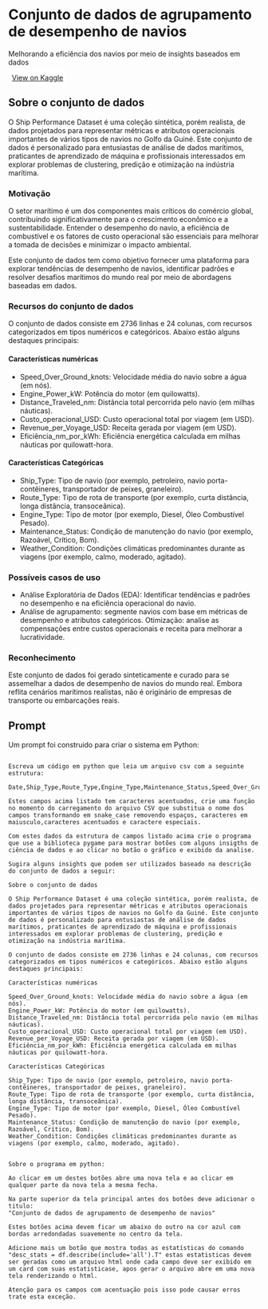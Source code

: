 # Conjunto de dados de agrupamento de desempenho de navios

Melhorando a eficiência dos navios por meio de insights baseados em dados


<a target="_blank" rel="noopener noreferrer" href="https://www.kaggle.com/datasets/jeleeladekunlefijabi/ship-performance-clustering-dataset" style="background-color: white;padding: 7px;">View on Kaggle</a>

## Sobre o conjunto de dados

O Ship Performance Dataset é uma coleção sintética, porém realista, de dados projetados para representar métricas e atributos operacionais importantes de vários tipos de navios no Golfo da Guiné. Este conjunto de dados é personalizado para entusiastas de análise de dados marítimos, praticantes de aprendizado de máquina e profissionais interessados ​​em explorar problemas de clustering, predição e otimização na indústria marítima.

### Motivação
O setor marítimo é um dos componentes mais críticos do comércio global, contribuindo significativamente para o crescimento econômico e a sustentabilidade. Entender o desempenho do navio, a eficiência de combustível e os fatores de custo operacional são essenciais para melhorar a tomada de decisões e minimizar o impacto ambiental.

Este conjunto de dados tem como objetivo fornecer uma plataforma para explorar tendências de desempenho de navios, identificar padrões e resolver desafios marítimos do mundo real por meio de abordagens baseadas em dados.

### Recursos do conjunto de dados

O conjunto de dados consiste em 2736 linhas e 24 colunas, com recursos categorizados em tipos numéricos e categóricos. Abaixo estão alguns destaques principais:

#### Características numéricas

* Speed_Over_Ground_knots: Velocidade média do navio sobre a água (em nós).
* Engine_Power_kW: Potência do motor (em quilowatts).
* Distance_Traveled_nm: Distância total percorrida pelo navio (em milhas náuticas).
* Custo_operacional_USD: Custo operacional total por viagem (em USD).
* Revenue_per_Voyage_USD: Receita gerada por viagem (em USD).
* Eficiência_nm_por_kWh: Eficiência energética calculada em milhas náuticas por quilowatt-hora.

#### Características Categóricas

* Ship_Type: Tipo de navio (por exemplo, petroleiro, navio porta-contêineres, transportador de peixes, graneleiro).
* Route_Type: Tipo de rota de transporte (por exemplo, curta distância, longa distância, transoceânica).
* Engine_Type: Tipo de motor (por exemplo, Diesel, Óleo Combustível Pesado).
* Maintenance_Status: Condição de manutenção do navio (por exemplo, Razoável, Crítico, Bom).
* Weather_Condition: Condições climáticas predominantes durante as viagens (por exemplo, calmo, moderado, agitado).

### Possíveis casos de uso

* Análise Exploratória de Dados (EDA): Identificar tendências e padrões no desempenho e na eficiência operacional do navio.
* Análise de agrupamento: segmente navios com base em métricas de desempenho e atributos categóricos.
Otimização: analise as compensações entre custos operacionais e receita para melhorar a lucratividade.

### Reconhecimento

Este conjunto de dados foi gerado sinteticamente e curado para se assemelhar a dados de desempenho de navios do mundo real. Embora reflita cenários marítimos realistas, não é originário de empresas de transporte ou embarcações reais.

## Prompt

Um prompt foi construido para criar o sistema em Python:

```text

Escreva um código em python que leia um arquivo csv com a seguinte estrutura:

Date,Ship_Type,Route_Type,Engine_Type,Maintenance_Status,Speed_Over_Ground_knots,Engine_Power_kW,Distance_Traveled_nm,Draft_meters,Weather_Condition,Cargo_Weight_tons,Operational_Cost_USD,Revenue_per_Voyage_USD,Turnaround_Time_hours,Efficiency_nm_per_kWh,Seasonal_Impact_Score,Weekly_Voyage_Count,Average_Load_Percentage

Estes campos acima listado tem caracteres acentuados, crie uma função no momento do carregamento do arquivo CSV que substitua o nome dos campos transformando em snake_case removendo espaços, caracteres em maiusculo,caracteres acentuados e caractere especiais.

Com estes dados da estrutura de campos listado acima crie o programa que use a biblioteca pygame para mostrar botões com alguns insigths de ciência de dados e ao clicar no botão o gráfico e exibido da analise.

Sugira alguns insights que podem ser utilizados baseado na descrição do conjunto de dados a seguir:

Sobre o conjunto de dados 

O Ship Performance Dataset é uma coleção sintética, porém realista, de dados projetados para representar métricas e atributos operacionais importantes de vários tipos de navios no Golfo da Guiné. Este conjunto de dados é personalizado para entusiastas de análise de dados marítimos, praticantes de aprendizado de máquina e profissionais interessados ​​em explorar problemas de clustering, predição e otimização na indústria marítima.

O conjunto de dados consiste em 2736 linhas e 24 colunas, com recursos categorizados em tipos numéricos e categóricos. Abaixo estão alguns destaques principais:

Características numéricas

Speed_Over_Ground_knots: Velocidade média do navio sobre a água (em nós).
Engine_Power_kW: Potência do motor (em quilowatts).
Distance_Traveled_nm: Distância total percorrida pelo navio (em milhas náuticas).
Custo_operacional_USD: Custo operacional total por viagem (em USD).
Revenue_per_Voyage_USD: Receita gerada por viagem (em USD).
Eficiência_nm_por_kWh: Eficiência energética calculada em milhas náuticas por quilowatt-hora.

Características Categóricas

Ship_Type: Tipo de navio (por exemplo, petroleiro, navio porta-contêineres, transportador de peixes, graneleiro).
Route_Type: Tipo de rota de transporte (por exemplo, curta distância, longa distância, transoceânica).
Engine_Type: Tipo de motor (por exemplo, Diesel, Óleo Combustível Pesado).
Maintenance_Status: Condição de manutenção do navio (por exemplo, Razoável, Crítico, Bom).
Weather_Condition: Condições climáticas predominantes durante as viagens (por exemplo, calmo, moderado, agitado).


Sobre o programa em python: 

Ao clicar em um destes botões abre uma nova tela e ao clicar em qualquer parte da nova tela a mesma fecha.

Na parte superior da tela principal antes dos botões deve adicionar o titulo:
"Conjunto de dados de agrupamento de desempenho de navios"

Estes botões acima devem ficar um abaixo do outro na cor azul com bordas arredondadas suavemente no centro da tela. 

Adicione mais um botão que mostra todas as estatísticas do comando "desc_stats = df.describe(include='all').T" estas estatisticas devem ser geradas como um arquivo html onde cada campo deve ser exibido em um card com suas estatisticase, apos gerar o arquivo abre em uma nova tela renderizando o html.

Atenção para os campos com acentuação pois isso pode causar erros trate esta exceção.


```